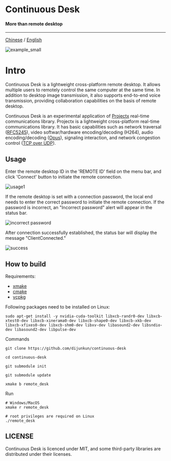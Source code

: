 # Continuous Desk

#### More than remote desktop

----
[Chinese](README_CN.md) / [English](README.md)

![example_small](https://github.com/dijunkun/continuous-desk/assets/29698109/7f82b985-8444-4dda-b287-e18b6353972c)

# Intro

Continuous Desk is a lightweight cross-platform remote desktop. It allows multiple users to remotely control the same computer at the same time. In addition to desktop image transmission, it also supports end-to-end voice transmission, providing collaboration capabilities on the basis of remote desktop.

Continuous Desk is an experimental application of [Projectx](https://github.com/dijunkun/projectx) real-time communications library. Projectx is a lightweight cross-platform real-time communications library. It has basic capabilities such as network traversal ([RFC5245](https://datatracker.ietf.org/doc/html/rfc5245)), video softwar/hardware encoding/decoding (H264), audio encoding/decoding ([Opus](https://github.com/xiph/opus)), signaling interaction, and network congestion control ([TCP over UDP](https://libnice.freedesktop.org/)).

## Usage

Enter the remote desktop ID in the 'REMOTE ID' field on the menu bar, and click 'Connect' button to initiate the remote connection.

![usage1](https://github.com/dijunkun/continuous-desk/assets/29698109/2ad59e6d-bdba-46d0-90cf-cbc9c06c2278)

If the remote desktop is set with a connection password, the local end needs to enter the correct password to initiate the remote connection. If the password is incorrect, an "Incorrect password" alert will appear in the status bar.

![incorrect password](https://github.com/dijunkun/continuous-desk/assets/29698109/cb05501c-ec4e-4adf-952d-7a55ef770a97)

After connection successfully established, the status bar will display the message "ClientConnected."

![success](https://github.com/dijunkun/continuous-desk/assets/29698109/0cca21f7-48fe-44a5-b83d-eafeb8a81eb1)

## How to build

Requirements:
- [xmake](https://xmake.io/#/guide/installation)
- [cmake](https://cmake.org/download/)
- [vcpkg](https://vcpkg.io/en/getting-started)

Following packages need to be installed on Linux:

```
sudo apt-get install -y nvidia-cuda-toolkit libxcb-randr0-dev libxcb-xtest0-dev libxcb-xinerama0-dev libxcb-shape0-dev libxcb-xkb-dev libxcb-xfixes0-dev libxcb-shm0-dev libxv-dev libasound2-dev libsndio-dev libasound2-dev libpulse-dev
```

Commands
```
git clone https://github.com/dijunkun/continuous-desk

cd continuous-desk

git submodule init 

git submodule update

xmake b remote_desk
```
Run
```
# Windows/MacOS
xmake r remote_desk

# root privileges are required on Linux
./remote_desk
```

## LICENSE

Continuous Desk is licenced under MIT, and some third-party libraries are distributed under their licenses.

